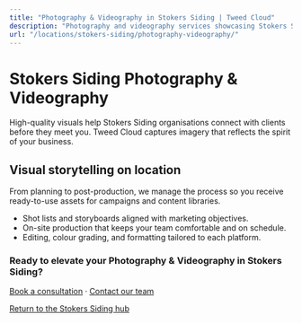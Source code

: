 ```yaml
---
title: "Photography & Videography in Stokers Siding | Tweed Cloud"
description: "Photography and videography services showcasing Stokers Siding teams, products, and places."
url: "/locations/stokers-siding/photography-videography/"
---
```


# Stokers Siding Photography & Videography

High-quality visuals help Stokers Siding organisations connect with clients before they meet you. Tweed Cloud captures imagery that reflects the spirit of your business.

## Visual storytelling on location

From planning to post-production, we manage the process so you receive ready-to-use assets for campaigns and content libraries.

- Shot lists and storyboards aligned with marketing objectives.
- On-site production that keeps your team comfortable and on schedule.
- Editing, colour grading, and formatting tailored to each platform.

### Ready to elevate your Photography & Videography in Stokers Siding?

[Book a consultation](/consultation/) · [Contact our team](/contact/)

[Return to the Stokers Siding hub](/locations/stokers-siding/)
